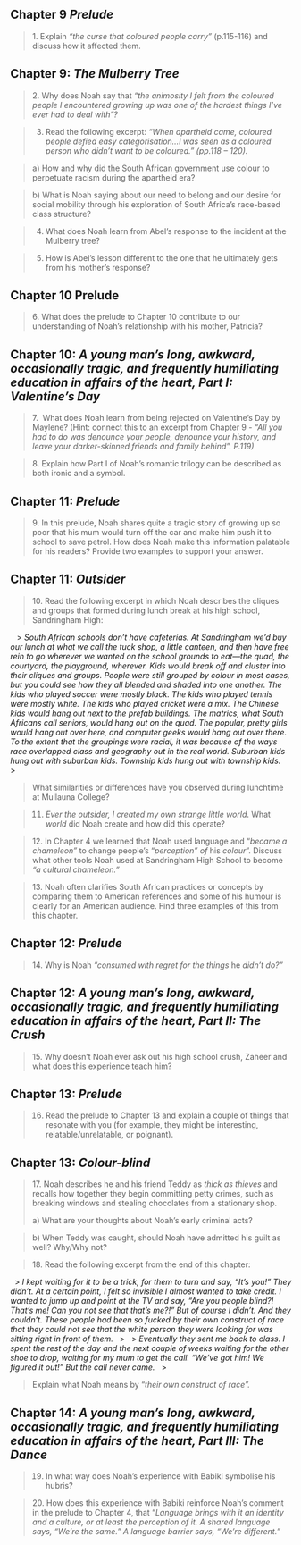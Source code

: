 ## Chapter 9 _Prelude_

> 1. Explain _“the curse that coloured people carry”_ (p.115-116) and discuss how it affected them.

## Chapter 9: _The Mulberry Tree_

> 2. Why does Noah say that _“the animosity I felt from the coloured people I encountered growing up was one of the hardest things I’ve ever had to deal with”?_

> 3. Read the following excerpt: _“When apartheid came, coloured people defied easy categorisation…I was seen as a coloured person who didn’t want to be coloured.” (pp.118 – 120)._

> a) How and why did the South African government use colour to perpetuate racism during the apartheid era?

> b) What is Noah saying about our need to belong and our desire for social mobility through his exploration of South Africa’s race-based class structure?

> 4. What does Noah learn from Abel’s response to the incident at the Mulberry tree?

> 5. How is Abel’s lesson different to the one that he ultimately gets from his mother’s response?

## Chapter 10 Prelude

> 6. What does the prelude to Chapter 10 contribute to our understanding of Noah’s relationship with his mother, Patricia?

## Chapter 10: _A young man’s long, awkward, occasionally tragic, and frequently humiliating education in affairs of the heart, Part I: Valentine’s Day_

> 7.  What does Noah learn from being rejected on Valentine’s Day by Maylene? (Hint: connect this to an excerpt from Chapter 9 - _“All you had to do was denounce your people, denounce your history, and leave your darker-skinned friends and family behind”. P.119)_

> 8. Explain how Part I of Noah’s romantic trilogy can be described as both ironic and a symbol.

## Chapter 11: _Prelude_

> 9. In this prelude, Noah shares quite a tragic story of growing up so poor that his mum would turn off the car and make him push it to school to save petrol. How does Noah make this information palatable for his readers? Provide two examples to support your answer.

## Chapter 11: _Outsider_

> 10. Read the following excerpt in which Noah describes the cliques and groups that formed during lunch break at his high school, Sandringham High:
> 
   > _South African schools don’t have cafeterias. At Sandringham we’d buy our lunch at what we call the tuck shop, a little canteen, and then have free rein to go wherever we wanted on the school grounds to eat—the quad, the courtyard, the playground, wherever. Kids would break off and cluster into their cliques and groups. People were still grouped by colour in most cases, but you could see how they all blended and shaded into one another. The kids who played soccer were mostly black. The kids who played tennis were mostly white. The kids who played cricket were a mix. The Chinese kids would hang out next to the prefab buildings. The matrics, what South Africans call seniors, would hang out on the quad. The popular, pretty girls would hang out over here, and computer geeks would hang out over there. To the extent that the groupings were racial, it was because of the ways race overlapped class and geography out in the real world. Suburban kids hung out with suburban kids. Township kids hung out with township kids._
   > 
> What similarities or differences have you observed during lunchtime at Mullauna College?

> 11.  _Ever the outsider, I created my own strange little world_. What _world_ did Noah create and how did this operate?

> 12. In Chapter 4 we learned that Noah used language and “_became a chameleon”_ to change people’s “_perception” of_ his _colour_”. Discuss what other tools Noah used at Sandringham High School to become _“a cultural chameleon.”_

> 13. Noah often clarifies South African practices or concepts by comparing them to American references and some of his humour is clearly for an American audience. Find three examples of this from this chapter.
## Chapter 12: _Prelude_

> 14. Why is Noah _“consumed with regret for the things_ he _didn’t do?”_
## Chapter 12: _A young man’s long, awkward, occasionally tragic, and frequently humiliating education in affairs of the heart, Part II: The Crush_

> 15. Why doesn’t Noah ever ask out his high school crush, Zaheer and what does this experience teach him?
## Chapter 13: _Prelude_

> 16. Read the prelude to Chapter 13 and explain a couple of things that resonate with you (for example, they might be interesting, relatable/unrelatable, or poignant).
## Chapter 13: _Colour-blind_

> 17. Noah describes he and his friend Teddy as _thick as thieves_ and recalls how together they begin committing petty crimes, such as breaking windows and stealing chocolates from a stationary shop.
> 
> a) What are your thoughts about Noah’s early criminal acts?

> b) When Teddy was caught, should Noah have admitted his guilt as well? Why/Why not?

> 18. Read the following excerpt from the end of this chapter:
> 
  > _I kept waiting for it to be a trick, for them to turn and say, “It’s you!” They didn’t. At a certain point, I felt so invisible I almost wanted to take credit. I wanted to jump up and point at the TV and say, “Are you people blind?! That’s me! Can you not see that that’s me?!” But of course I didn’t. And they couldn’t. These people had been so fucked by their own construct of race that they could not see that the white person they were looking for was sitting right in front of them._
  > 
  >  _Eventually they sent me back to class. I spent the rest of the day and the next couple of weeks waiting for the other shoe to drop, waiting for my mum to get the call. “We’ve got him! We figured it out!” But the call never came._
  >  
> Explain what Noah means by “_their own construct of race”._

## Chapter 14: _A young man’s long, awkward, occasionally tragic, and frequently humiliating education in affairs of the heart, Part III: The Dance_

> 19. In what way does Noah’s experience with Babiki symbolise his hubris?

> 20. How does this experience with Babiki reinforce Noah’s comment in the prelude to Chapter 4, that “_Language brings with it an identity and a culture, or at least the perception of it. A shared language says, “We’re the same.” A language barrier says, “We’re different.”_